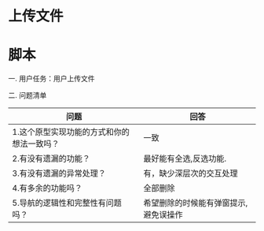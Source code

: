 # 上传文件



# 脚本

一. 用户任务：用户上传文件

二. 问题清单

| 问题 | 回答 |
| --- | --- |
| 1.这个原型实现功能的方式和你的想法一致吗？ | 一致 |
| 2.有没有遗漏的功能？ | 最好能有全选,反选功能. |
| 3.有没有遗漏的异常处理？ | 有，缺少深层次的交互处理 |
| 4.有多余的功能吗？ | 全部删除 |
| 5.导航的逻辑性和完整性有问题吗？ | 希望删除的时候能有弹窗提示,避免误操作 |

